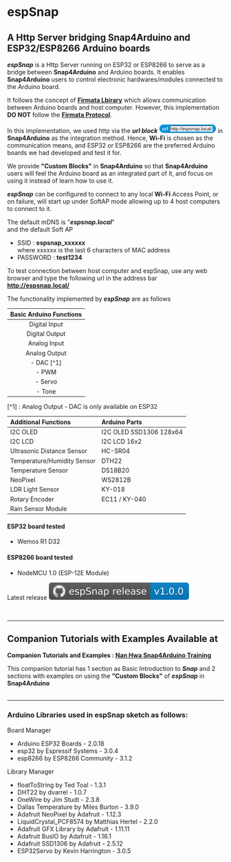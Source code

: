 # espSnap

## A Http Server bridging Snap4Arduino and ESP32/ESP8266 Arduino boards

**_espSnap_** is a Http Server running on ESP32 or ESP8266 to serve as a bridge between **Snap4Arduino** and Arduino boards. It enables **Snap4Arduino** users to control electronic hardwares/modules connected to the Arduino board.

It follows the concept of [**Firmata Lbirary**](https://docs.arduino.cc/retired/hacking/software/FirmataLibrary/) which allows communication between Arduino boards and host computer. However, this implementation **DO NOT** follow the [**Firmata Protocol**](https://github.com/firmata/protocol).

In this implementation, we used http via the **_url block_** ![**url**](assets/images/url_block_espsnap_local_h20.png) in **Snap4Arduino** as the integration method. Hence, **Wi-Fi** is chosen as the communication means, and ESP32 or ESP8266 are the preferred Arduino boards we had developed and test it for.

We provide **"Custom Blocks"** in **Snap4Arduino** so that **Snap4Arduino** users will feel the Arduino board as an integrated part of it, and focus on using it instead of learn how to use it.

**_espSnap_** can be configured to connect to any local **Wi-Fi** Access Point, or on failure, will start up under SoftAP mode allowing up to 4 host computers to connect to it.

The default mDNS is "**_espsnap.local_**"<BR>
and the default Soft AP<BR>
- SSID : **espsnap_xxxxxx** <BR>
    where xxxxxx is the last 6 characters of MAC address<BR>
- PASSWORD : **test1234**<BR>

To test connection between host computer and espSnap, use any web browser and type the following url in the address bar<BR>
**http://espsnap.local/**

The functionality implemented by **_espSnap_** are as follows


| Basic Arduino Functions  |
|:------------------------:|
| Digital Input            |
| Digital Output           |
| Analog Input             |
| Analog Output            |
|   - DAC [^1]             |
|   - PWM                  |
|   - Servo                |
|   - Tone                 |

[^1] : Analog Output - DAC is only available on ESP32


| Additional Functions        | Arduino Parts            |
|:----------------------------|:------------------------|
| I2C OLED                    | I2C OLED SSD1306 128x64 |
| I2C LCD                     | I2C LCD 16x2            |
| Ultrasonic Distance Sensor  | HC-SR04                 |
| Temperature/Humidity Sensor | DTH22                   |
| Temperature Sensor          | DS18B20                 |
| NeoPixel                    | WS2812B                 |
| LDR Light Sensor            | KY-018                  |
| Rotary Encoder              | EC11 / KY-040           |
| Rain Sensor Module          |                         |



#### ESP32 board tested
 - Wemos R1 D32


#### ESP8266 board tested
 - NodeMCU 1.0 (ESP-12E Module)


Latest release [![espSnap release-v1.0.0](/assets/images/github_espSnap_release-1.0.0.svg)](https://github.com/tomoto-my/espsnap/releases/latest/)


<BR>

---
## Companion Tutorials with Examples Available at

**Companion Tutorials and Examples : [Nan Hwa Snap4Arduino Training](https://github.com/tomoto-my/nanhwasnap4arduinotraining/)**

This companion tutorial has 1 section as Basic Introduction to **_Snap_** and 2 sections with examples on using the **"Custom Blocks"** of **_espSnap_** in **Snap4Arduino**
<BR>
<BR>

---

### Arduino Libraries used in espSnap sketch as follows:
Board Manager
- Arduino ESP32 Boards - 2.0.18
- esp32 by Espressif Systems - 3.0.4
- esp8266 by ESP8266 Community - 3.1.2

Library Manager
- floatToString by Ted Toal - 1.3.1
- DHT22 by dvarrel - 1.0.7
- OneWire by Jim Studt - 2.3.8
- Dallas Temperature by Miles Burton - 3.9.0
- Adafruit NeoPixel by Adafruit - 1.12.3
- LiquidCrystal_PCF8574 by Matthias Hertel - 2.2.0
- Adafruit GFX Library by Adafruit - 1.11.11
- Adafruit BusIO by Adafruit - 1.16.1
- Adafruit SSD1306 by Adafruit - 2.5.12
- ESP32Servo by Kevin Harrington - 3.0.5



